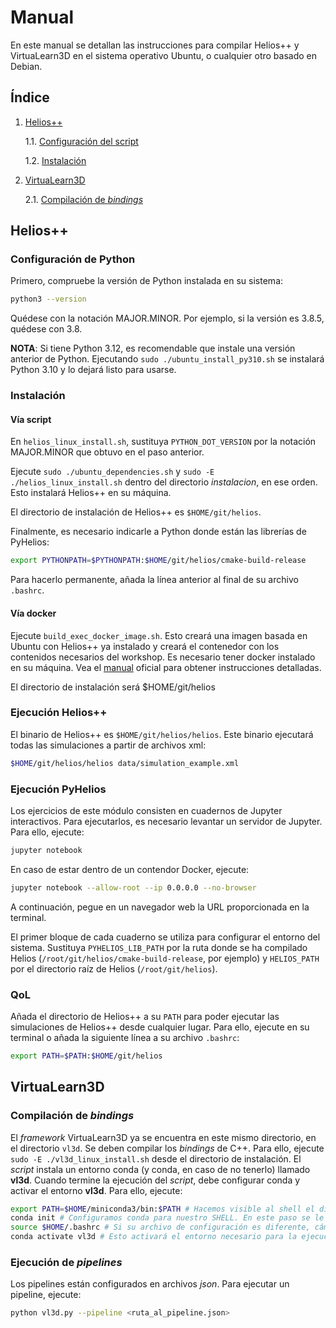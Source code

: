 # Manual
En este manual se detallan las instrucciones para compilar Helios++ y VirtuaLearn3D en el sistema operativo Ubuntu, o cualquier otro basado en Debian.

## Índice

1. [Helios++](#helios)

    1.1. [Configuración del script](#configuración-del-script)

    1.2. [Instalación](#instalación)

2. [VirtuaLearn3D](#virtualearn3d)

    2.1. [Compilación de _bindings_](#compilación-de-bindings)

## Helios++

### Configuración de Python

Primero, compruebe la versión de Python instalada en su sistema:
  
  ```bash
  python3 --version
  ```
Quédese con la notación MAJOR.MINOR. Por ejemplo, si la versión es 3.8.5, quédese con 3.8.

**NOTA**: Si tiene Python 3.12, es recomendable que instale una versión anterior de Python. Ejecutando `sudo ./ubuntu_install_py310.sh` se instalará Python 3.10 y lo dejará listo para usarse.

### Instalación

#### Vía script

En `helios_linux_install.sh`, sustituya `PYTHON_DOT_VERSION` por la notación MAJOR.MINOR que obtuvo en el paso anterior.

Ejecute `sudo ./ubuntu_dependencies.sh` y `sudo -E ./helios_linux_install.sh` dentro del directorio _instalacion_, en ese orden. Esto instalará Helios++ en su máquina.

El directorio de instalación de Helios++ es `$HOME/git/helios`.

Finalmente, es necesario indicarle a Python donde están las librerías de PyHelios:

```bash
export PYTHONPATH=$PYTHONPATH:$HOME/git/helios/cmake-build-release
```

Para hacerlo permanente, añada la línea anterior al final de su archivo `.bashrc`.

#### Vía docker 

Ejecute `build_exec_docker_image.sh`. Esto creará una imagen basada en Ubuntu con Helios++ ya instalado y creará el contenedor con los contenidos necesarios del workshop. Es necesario tener docker instalado en su máquina. Vea el [manual](https://docs.docker.com/engine/install/ubuntu/) oficial para obtener instrucciones detalladas.

El directorio de instalación será $HOME/git/helios

### Ejecución Helios++

El binario de Helios++ es `$HOME/git/helios/helios`. Este binario ejecutará todas las simulaciones a partir de archivos xml:

```bash
$HOME/git/helios/helios data/simulation_example.xml
```

### Ejecución PyHelios

Los ejercicios de este módulo consisten en cuadernos de Jupyter interactivos. Para ejecutarlos, es necesario levantar un servidor de Jupyter. Para ello, ejecute:

```bash 
jupyter notebook
```

En caso de estar dentro de un contendor Docker, ejecute:

```bash
jupyter notebook --allow-root --ip 0.0.0.0 --no-browser
```

A continuación, pegue en un navegador web la URL proporcionada en la terminal.

El primer bloque de cada cuaderno se utiliza para configurar el entorno del sistema. Sustituya `PYHELIOS_LIB_PATH` por la ruta donde se ha compilado Helios (`/root/git/helios/cmake-build-release`, por ejemplo) y `HELIOS_PATH` por el directorio raíz de Helios (`/root/git/helios`).

### QoL

Añada el directorio de Helios++ a su `PATH` para poder ejecutar las simulaciones de Helios++ desde cualquier lugar. Para ello, ejecute en su terminal o añada la siguiente línea a su archivo `.bashrc`:

```bash
export PATH=$PATH:$HOME/git/helios
```

## VirtuaLearn3D

### Compilación de _bindings_

El _framework_ VirtuaLearn3D ya se encuentra en este mismo directorio, en el directorio `vl3d`. Se deben compilar los _bindings_ de C++. Para ello, ejecute `sudo -E ./vl3d_linux_install.sh` desde el directorio de instalación. El _script_ instala un entorno conda (y conda, en caso de no tenerlo) llamado **vl3d**. Cuando termine la ejecución del _script_, debe configurar conda y activar el entorno **vl3d**. Para ello, ejecute:

```bash
export PATH=$HOME/miniconda3/bin:$PATH # Hacemos visible al shell el directorio de instalación de conda
conda init # Configuramos conda para nuestro SHELL. En este paso se le indicará el archivo de configuración a modificar para hacer que la configuración sea permanente.
source $HOME/.bashrc # Si su archivo de configuración es diferente, cámbielo por el correcto.
conda activate vl3d # Esto activará el entorno necesario para la ejecución del framework.
```

### Ejecución de _pipelines_

Los pipelines están configurados en archivos _json_. Para ejecutar un pipeline, ejecute:

```bash
python vl3d.py --pipeline <ruta_al_pipeline.json>
```
